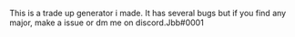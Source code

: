 This is a trade up generator i made. It has several bugs but if you find any major, make a issue or dm me on discord.Jbb#0001
